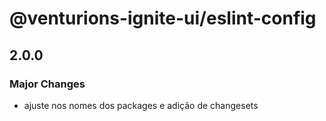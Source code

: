 # @venturions-ignite-ui/eslint-config

## 2.0.0

### Major Changes

- ajuste nos nomes dos packages e adição de changesets
